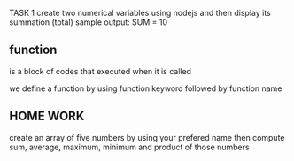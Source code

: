 TASK 1
create two numerical variables using nodejs and then display its summation (total)
sample output: SUM = 10

## function

is a block of codes that executed when it is called

we define a function by using function keyword followed by function name

## HOME WORK

create an array of five numbers by using your prefered name
then compute sum, average, maximum, minimum and product of those numbers
